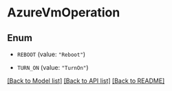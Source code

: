 # AzureVmOperation

## Enum


* `REBOOT` (value: `"Reboot"`)

* `TURN_ON` (value: `"TurnOn"`)


[[Back to Model list]](../README.md#documentation-for-models) [[Back to API list]](../README.md#documentation-for-api-endpoints) [[Back to README]](../README.md)


